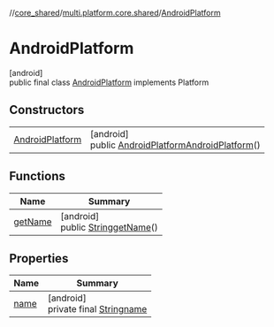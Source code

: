 //[core_shared](../../../index.md)/[multi.platform.core.shared](../index.md)/[AndroidPlatform](index.md)

# AndroidPlatform

[android]\
public final class [AndroidPlatform](index.md) implements Platform

## Constructors

| | |
|---|---|
| [AndroidPlatform](-android-platform.md) | [android]<br>public [AndroidPlatform](index.md)[AndroidPlatform](-android-platform.md)() |

## Functions

| Name | Summary |
|---|---|
| [getName](get-name.md) | [android]<br>public [String](https://developer.android.com/reference/kotlin/java/lang/String.html)[getName](get-name.md)() |

## Properties

| Name | Summary |
|---|---|
| [name](index.md#-1509919740%2FProperties%2F-2121679934) | [android]<br>private final [String](https://developer.android.com/reference/kotlin/java/lang/String.html)[name](index.md#-1509919740%2FProperties%2F-2121679934) |

